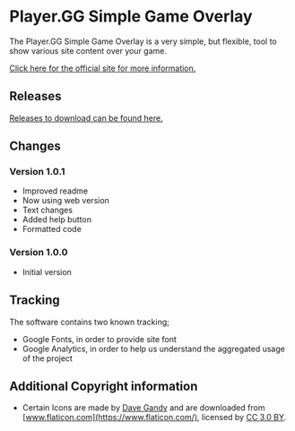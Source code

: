 # Player.GG Simple Game Overlay

The Player.GG Simple Game Overlay is a very simple, but flexible, tool to show various site content over your game.

[Click here for the official site for more information.](https://www.player.gg/tools/simple-game-overlay/)

## Releases

[Releases to download can be found here.](https://github.com/playergg/simple-game-overlay/releases/)

## Changes

### Version 1.0.1

- Improved readme
- Now using web version
- Text changes
- Added help button
- Formatted code

### Version 1.0.0

 - Initial version

## Tracking

The software contains two known tracking;

 - Google Fonts, in order to provide site font
 - Google Analytics, in order to help us understand the aggregated usage of the project

## Additional Copyright information

 - Certain Icons are made by [Dave Gandy](https://www.flaticon.com/authors/dave-gandy) and are downloaded from [www.flaticon.com](https://www.flaticon.com/), licensed by [CC 3.0 BY](http://creativecommons.org/licenses/by/3.0/).